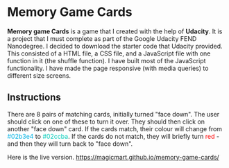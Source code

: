 # Memory Game Cards

**Memory game Cards** is a game that I created with the help of **Udacity**. It is a project that I must complete as part of the Google Udacity FEND Nanodegree.
I decided to download the starter code that Udacity provided. This consisted of a HTML file, a CSS file, and a JavaScript file with one function in it (the shuffle function).
I have built most of the JavaScript functionality. I have made the page responsive (with media queries) to different size screens.

## Instructions

There are 8 pairs of matching cards, initially turned "face down". The user should click on one of these to turn it over. They should then click on another "face down" card. If the cards match, their colour will change from <span style="color: #02b3e4">#02b3e4</span> to <span style="color: #02ccba">#02ccba</span>. If the cards do not match, they will briefly turn <span style="color: red">red</span> - and then they will turn back to "face down".

Here is the live version.
https://magicmart.github.io/memory-game-cards/
